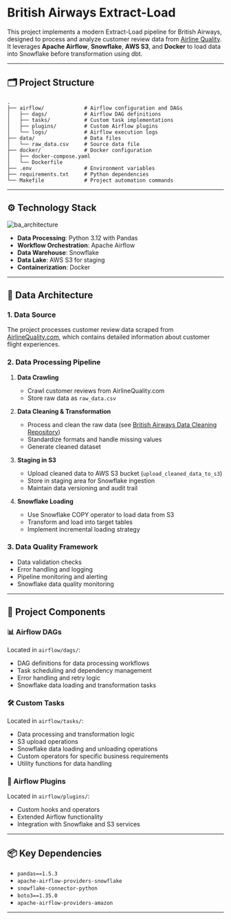 # British Airways Extract-Load

This project implements a modern Extract-Load pipeline for British Airways, designed to process and analyze customer review data from [Airline Quality](https://www.airlinequality.com/airline-reviews/british-airways/). It leverages **Apache Airflow**, **Snowflake**, **AWS S3**, and **Docker** to load data into Snowflake before transformation using dbt.

---

## 🗂 Project Structure

```
.
├── airflow/             # Airflow configuration and DAGs
│   ├── dags/            # Airflow DAG definitions
│   ├── tasks/           # Custom task implementations
│   ├── plugins/         # Custom Airflow plugins
│   └── logs/            # Airflow execution logs
├── data/                # Data files
│   └── raw_data.csv     # Source data file
├── docker/              # Docker configuration
│   ├── docker-compose.yaml
│   └── Dockerfile
├── .env                 # Environment variables
├── requirements.txt     # Python dependencies
└── Makefile             # Project automation commands
```

---

## ⚙️ Technology Stack
![ba_architecture](https://github.com/user-attachments/assets/d64c1a15-baa5-44a6-a086-49706aff2822)
- **Data Processing**: Python 3.12 with Pandas
- **Workflow Orchestration**: Apache Airflow
- **Data Warehouse**: Snowflake
- **Data Lake**: AWS S3 for staging
- **Containerization**: Docker

---

## 🧱 Data Architecture

### 1. Data Source
The project processes customer review data scraped from [AirlineQuality.com](https://www.airlinequality.com/airline-reviews/british-airways/), which contains detailed information about customer flight experiences.

### 2. Data Processing Pipeline
1. **Data Crawling**
   - Crawl customer reviews from AirlineQuality.com
   - Store raw data as `raw_data.csv`

2. **Data Cleaning & Transformation**
   - Process and clean the raw data (see [British Airways Data Cleaning Repository](https://github.com/DucLe-2005/british_airways_data_cleaning))
   - Standardize formats and handle missing values
   - Generate cleaned dataset

3. **Staging in S3**
   - Upload cleaned data to AWS S3 bucket (`upload_cleaned_data_to_s3`)
   - Store in staging area for Snowflake ingestion
   - Maintain data versioning and audit trail

4. **Snowflake Loading**
   - Use Snowflake COPY operator to load data from S3
   - Transform and load into target tables
   - Implement incremental loading strategy

### 3. Data Quality Framework
- Data validation checks
- Error handling and logging
- Pipeline monitoring and alerting
- Snowflake data quality monitoring

---

## 🧩 Project Components

### 📊 Airflow DAGs
Located in `airflow/dags/`:
- DAG definitions for data processing workflows
- Task scheduling and dependency management
- Error handling and retry logic
- Snowflake data loading and transformation tasks

### 🛠 Custom Tasks
Located in `airflow/tasks/`:
- Data processing and transformation logic
- S3 upload operations
- Snowflake data loading and unloading operations
- Custom operators for specific business requirements
- Utility functions for data handling

### 🔌 Airflow Plugins
Located in `airflow/plugins/`:
- Custom hooks and operators
- Extended Airflow functionality
- Integration with Snowflake and S3 services

---

## 📦 Key Dependencies

- `pandas==1.5.3`
- `apache-airflow-providers-snowflake`
- `snowflake-connector-python`
- `boto3==1.35.0`
- `apache-airflow-providers-amazon`

---
